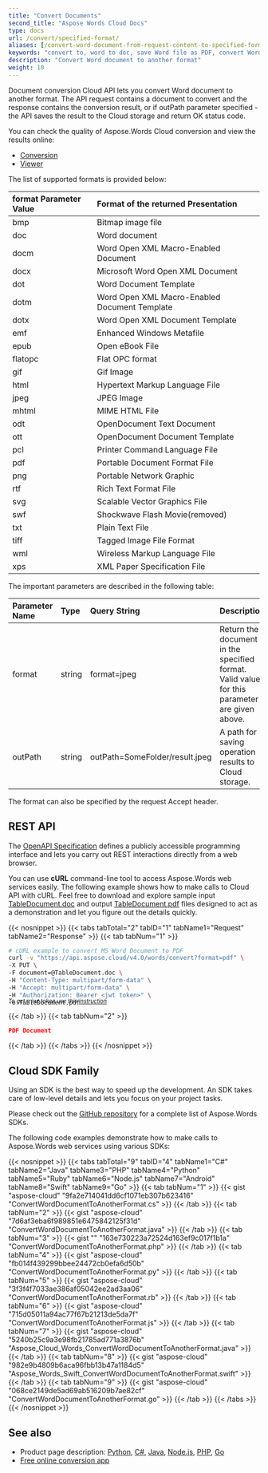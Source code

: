 ```yaml
---
title: "Convert Documents"
second_title: "Aspose Words Cloud Docs"
type: docs
url: /convert/specified-format/
aliases: [/convert-word-document-from-request-content-to-specified-format/]
keywords: "convert to, word to doc, save Word file as PDF, convert Word document to HTML, Word doc to HTML, convert PDF to Word, TIFF file"
description: "Convert Word document to another format"
weight: 10
---
```


Document conversion Cloud API lets you convert Word document to another format. The API request contains a document to convert and the response contains the conversion result, or if outPath parameter specified - the API saves the result to the Cloud storage and return OK status code. 

You can check the quality of Aspose.Words Cloud conversion and view the results online:

- [Conversion](https://products.aspose.app/words/conversion)
- [Viewer](https://products.aspose.app/words/viewer)

The list of supported formats is provided below:

|format Parameter Value|Format of the returned Presentation|
| :- | :- |
|bmp|Bitmap image file|
|doc|Word document|
|docm|Word Open XML Macro-Enabled Document|
|docx|Microsoft Word Open XML Document|
|dot|Word Document Template|
|dotm|Word Open XML Macro-Enabled Document Template|
|dotx|Word Open XML Document Template|
|emf|Enhanced Windows Metafile|
|epub|Open eBook File|
|flatopc|Flat OPC format|
|gif|Gif Image|
|html|Hypertext Markup Language File|
|jpeg|JPEG Image|
|mhtml|MIME HTML File|
|odt|OpenDocument Text Document|
|ott|OpenDocument Document Template|
|pcl|Printer Command Language File|
|pdf|Portable Document Format File|
|png|Portable Network Graphic|
|rtf|Rich Text Format File|
|svg|Scalable Vector Graphics File|
|swf|Shockwave Flash Movie(removed)|
|txt|Plain Text File|
|tiff|Tagged Image File Format|
|wml|Wireless Markup Language File|
|xps|XML Paper Specification File|

The important parameters are described in the following table:

|Parameter Name|Type|Query String|Description|
| :- | :- | :- | :- |
|format|string|format=jpeg|Return the document in the specified format. Valid values for this parameter are given above.|
|outPath|string|outPath=SomeFolder/result.jpeg|A path for saving operation results to Cloud storage.|

The format can also be specified by the request Accept header.

## REST API

The [OpenAPI Specification](https://apireference.aspose.cloud/words/#/Convert/ConvertDocument) defines a publicly accessible programming interface and lets you carry out REST interactions directly from a web browser.

You can use **cURL** command-line tool to access Aspose.Words web services easily. The following example shows how to make calls to Cloud API with cURL. Feel free to download and explore sample input [TableDocument.doc](TableDocument.doc) and output [TableDocument.pdf](TableDocument.pdf) files designed to act as a demonstration and let you figure out the details quickly.

{{< nosnippet >}}
{{< tabs tabTotal="2" tabID="1" tabName1="Request" tabName2="Response" >}}
{{< tab tabNum="1" >}}

```bash
# cURL example to convert MS Word Document to PDF
curl -v "https://api.aspose.cloud/v4.0/words/convert?format=pdf" \
-X PUT \
-F document=@TableDocument.doc \
-H "Content-Type: multipart/form-data" \
-H "Accept: multipart/form-data" \
-H "Authorization: Bearer <jwt token>" \
-o TableDocument.pdf
```
<p style="margin-top:-32px;font-size:80%;font-style:italic">To get a jwt token use this <a href="/words/getting-started/available-sdks/#curl">instruction</a></p>

{{< /tab >}}
{{< tab tabNum="2" >}}

```json
PDF Document 
```

{{< /tab >}}
{{< /tabs >}}
{{< /nosnippet >}}

## Cloud SDK Family

Using an SDK is the best way to speed up the development. An SDK takes care of low-level details and lets you focus on your project tasks.

Please check out the [GitHub repository](https://github.com/aspose-words-cloud) for a complete list of Aspose.Words SDKs.

The following code examples demonstrate how to make calls to Aspose.Words web services using various SDKs:

{{< nosnippet >}}
{{< tabs tabTotal="9" tabID="4" tabName1="C#" tabName2="Java" tabName3="PHP" tabName4="Python" tabName5="Ruby" tabName6="Node.js" tabName7="Android" tabName8="Swift" tabName9="Go" >}}
{{< tab tabNum="1" >}}
{{< gist "aspose-cloud" "9fa2e714041dd6cf1071eb307b623416" "ConvertWordDocumentToAnotherFormat.cs" >}}
{{< /tab >}}
{{< tab tabNum="2" >}}
{{< gist "aspose-cloud" "7d6af3eba6f989851e6475842125f31d" "ConvertWordDocumentToAnotherFormat.java" >}}
{{< /tab >}}
{{< tab tabNum="3" >}}
{{< gist "" "163e730223a72524d163ef9c017f1b1a" "ConvertWordDocumentToAnotherFormat.php" >}}
{{< /tab >}}
{{< tab tabNum="4" >}}
{{< gist "aspose-cloud" "fb014f439299bbee24472cb0efa6d50b" "ConvertWordDocumentToAnotherFormat.py" >}}
{{< /tab >}}
{{< tab tabNum="5" >}}
{{< gist "aspose-cloud" "3f3f4f7033ae386af05042ee2ad3aa06" "ConvertWordDocumentToAnotherFormat.rb" >}}
{{< /tab >}}
{{< tab tabNum="6" >}}
{{< gist "aspose-cloud" "715d05011a94ac77f67b21213de5da7f" "ConvertWordDocumentToAnotherFormat.js" >}}
{{< /tab >}}
{{< tab tabNum="7" >}}
{{< gist "aspose-cloud" "5240b25c9a3e98fb21785ad771a3876b" "Aspose_Cloud_Words_ConvertWordDocumentToAnotherFormat.java" >}}
{{< /tab >}}
{{< tab tabNum="8" >}}
{{< gist "aspose-cloud" "982e9b4809b6aca96fbb13b47a1184d5" "Aspose_Words_Swift_ConvertWordDocumentToAnotherFormat.swift" >}}
{{< /tab >}}
{{< tab tabNum="9" >}}
{{< gist "aspose-cloud" "068ce2149de5ad69ab516209b7ae82cf" "ConvertWordDocumentToAnotherFormat.go" >}}
{{< /tab >}}
{{< /tabs >}}
{{< /nosnippet >}}

## See also

- Product page description: <a href="https://products.aspose.cloud/words/python/convert" target="_blank">Python</a>, <a href="https://products.aspose.cloud/words/net/convert" target="_blank">C#</a>, <a href="https://products.aspose.cloud/words/java/convert" target="_blank">Java</a>, <a href="https://products.aspose.cloud/words/nodejs/convert" target="_blank">Node.js</a>, <a href="https://products.aspose.cloud/words/php/convert" target="_blank">PHP</a>, <a href="https://products.aspose.cloud/words/go/convert" target="_blank">Go</a>
- <a href="https://products.aspose.app/words/conversion" target="_blank">Free online conversion app</a>
